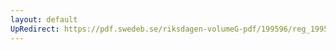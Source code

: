 ```yaml
---
layout: default
UpRedirect: https://pdf.swedeb.se/riksdagen-volumeG-pdf/199596/reg_199596/reg_199596_0182.pdf
---
```

